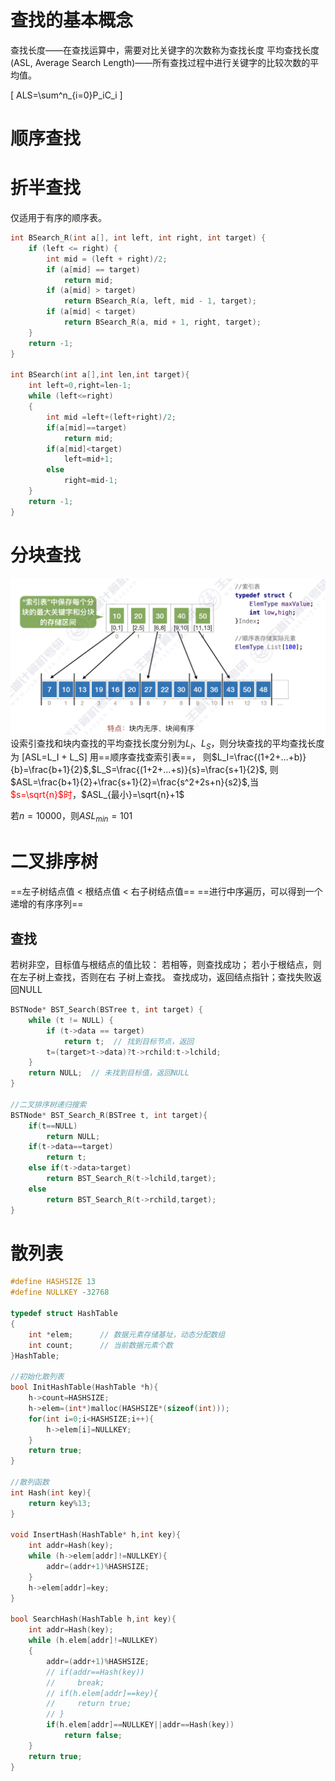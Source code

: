 # 查找的基本概念
查找长度——在查找运算中，需要对比关键字的次数称为查找长度
平均查找长度(ASL, Average Search Length)——所有查找过程中进行关键字的比较次数的平均值。

\[ ALS=\sum^n_{i=0}P_iC_i \]

# 顺序查找

# 折半查找
仅适用于有序的顺序表。
```c
int BSearch_R(int a[], int left, int right, int target) {
    if (left <= right) {
        int mid = (left + right)/2;
        if (a[mid] == target)
            return mid;
        if (a[mid] > target)
            return BSearch_R(a, left, mid - 1, target);
        if (a[mid] < target)
            return BSearch_R(a, mid + 1, right, target);
    }
    return -1;
}

int BSearch(int a[],int len,int target){
    int left=0,right=len-1;
    while (left<=right)
    {
        int mid =left+(left+right)/2;
        if(a[mid]==target)
            return mid;
        if(a[mid]<target)
            left=mid+1;
        else
            right=mid-1;
    }
    return -1;
}
```
# 分块查找
![alt text](Image/分块查找.png)
设索引查找和块内查找的平均查找⻓度分别为$L_I$、$L_S$，则分块查找的平均查找长度为
\[ASL=L_I + L_S\]
用==顺序查找查索引表==，
则$L_I=\frac{(1+2+...+b)}{b}=\frac{b+1}{2}$,$L_S=\frac{(1+2+...+s)}{s}=\frac{s+1}{2}$,
则$ASL=\frac{b+1}{2}+\frac{s+1}{2}=\frac{s^2+2s+n}{s2}$,当<font color=red>$s=\sqrt{n}$时</font>，$ASL_{最小}=\sqrt{n}+1$

若$n=10000$，则$ASL_{min}=101$

# 二叉排序树
==左子树结点值 < 根结点值 < 右子树结点值==
==进行中序遍历，可以得到一个递增的有序序列==

## 查找
若树非空，目标值与根结点的值比较：
若相等，则查找成功；
若小于根结点，则在左子树上查找，否则在右
子树上查找。
查找成功，返回结点指针；查找失败返回NULL

```c
BSTNode* BST_Search(BSTree t, int target) {
    while (t != NULL) {
        if (t->data == target)
            return t;  // 找到目标节点，返回
        t=(target>t->data)?t->rchild:t->lchild;
    }
    return NULL;  // 未找到目标值，返回NULL
}

//二叉排序树递归搜索
BSTNode* BST_Search_R(BSTree t, int target){
    if(t==NULL)
        return NULL;
    if(t->data==target)
        return t;
    else if(t->data>target)
        return BST_Search_R(t->lchild,target);
    else
        return BST_Search_R(t->rchild,target);
}
```

# 散列表

```c
#define HASHSIZE 13
#define NULLKEY -32768

typedef struct HashTable
{
    int *elem;      // 数据元素存储基址，动态分配数组
    int count;      // 当前数据元素个数
}HashTable;

//初始化散列表
bool InitHashTable(HashTable *h){
    h->count=HASHSIZE;
    h->elem=(int*)malloc(HASHSIZE*(sizeof(int)));
    for(int i=0;i<HASHSIZE;i++){
        h->elem[i]=NULLKEY;
    }
    return true;
}

//散列函数
int Hash(int key){
    return key%13;
}

void InsertHash(HashTable* h,int key){
    int addr=Hash(key);
    while (h->elem[addr]!=NULLKEY){
        addr=(addr+1)%HASHSIZE;
    }
    h->elem[addr]=key;
}

bool SearchHash(HashTable h,int key){
    int addr=Hash(key);
    while (h.elem[addr]!=NULLKEY)
    {
        addr=(addr+1)%HASHSIZE;
        // if(addr==Hash(key))
        //     break;
        // if(h.elem[addr]==key){
        //     return true;
        // }
        if(h.elem[addr]==NULLKEY||addr==Hash(key))
            return false;
    }
    return true;
}
```

